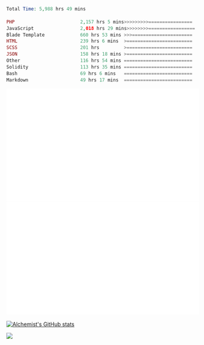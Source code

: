 <!--START_SECTION:waka-->

```php
Total Time: 5,988 hrs 49 mins

PHP                        2,157 hrs 5 mins>>>>>>>>>================   35.33 %
JavaScript                 2,018 hrs 29 mins>>>>>>>>=================   33.06 %
Blade Template             660 hrs 53 mins >>>======================   10.82 %
HTML                       239 hrs 6 mins  >========================   03.92 %
SCSS                       201 hrs         >========================   03.29 %
JSON                       158 hrs 18 mins >========================   02.59 %
Other                      116 hrs 54 mins =========================   01.91 %
Solidity                   113 hrs 35 mins =========================   01.86 %
Bash                       69 hrs 6 mins   =========================   01.13 %
Markdown                   49 hrs 17 mins  =========================   00.81 %
```

<!--END_SECTION:waka-->

![](https://raw.githubusercontent.com/DrMaxis/github-stats-transparent/output/generated/overview.svg)
![](https://raw.githubusercontent.com/DrMaxis/github-stats-transparent/output/generated/languages.svg)

[![Alchemist's GitHub stats](https://github-readme-stats.vercel.app/api?username=DrMaxis&show_icons=true&theme=outrun&count_private=true)](#)
 
<a href="https://count.getloli.com/"><img src="https://count.getloli.com/get/@:maxis-the-alchemist?theme=rule34"></a>
<!-- https://count.getloli.com/get/@alchemist?theme=rule34 -->
<br>
